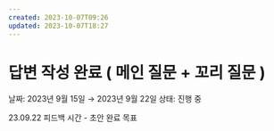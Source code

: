 ```yaml
---
created: 2023-10-07T09:26
updated: 2023-10-07T18:27
---
```

# 답변 작성 완료 ( 메인 질문 + 꼬리 질문 )

날짜: 2023년 9월 15일 → 2023년 9월 22일
상태: 진행 중

23.09.22 피드백 시간 - 초안 완료 목표